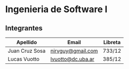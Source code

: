 # Ingenieria de Software I #

## Integrantes ##

| Apellido         | Email                       | Libreta |
| ---------------- | --------------------------- | ------- |
| Juan Cruz Sosa   |  nirvguy@gmail.com          | 733/12  |
| Lucas Vuotto     |  lvuotto@dc.uba.ar         | 385/12  |
